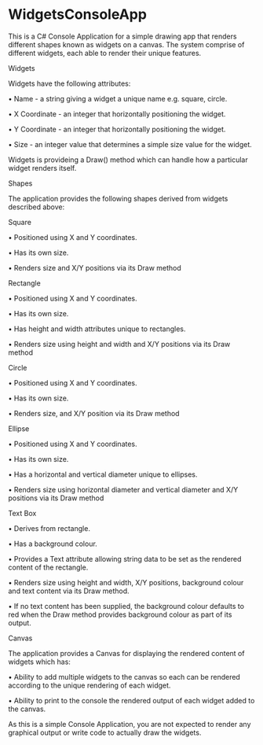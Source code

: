 # WidgetsConsoleApp

This is a C# Console Application for a simple drawing app that renders different shapes known as widgets on a canvas. The system comprise of different widgets, each able to render their unique features.

Widgets

Widgets have the following attributes:

•	Name - a string giving a widget a unique name e.g. square, circle.

•	X Coordinate - an integer that horizontally positioning the widget.

•	Y Coordinate - an integer that horizontally positioning the widget.

•	Size - an integer value that determines a simple size value for the widget.


Widgets is provideing a Draw() method which can handle how a particular widget renders itself. 


Shapes

The application provides the following shapes derived from widgets described above:

Square

•	Positioned using X and Y coordinates.

•	Has its own size.

•	Renders size and X/Y positions via its Draw method


Rectangle

•	Positioned using X and Y coordinates.

•	Has its own size.

•	Has height and width attributes unique to rectangles.

•	Renders size using height and width and X/Y positions via its Draw method


Circle

•	Positioned using X and Y coordinates.

•	Has its own size.

•	Renders size, and X/Y position via its Draw method


Ellipse

•	Positioned using X and Y coordinates.

•	Has its own size.

•	Has a horizontal and vertical diameter unique to ellipses.

•	Renders size using horizontal diameter and vertical diameter and X/Y positions via its Draw method


Text Box

•	Derives from rectangle.

•	Has a background colour.

•	Provides a Text attribute allowing string data to be set as the rendered content of the rectangle.

•	Renders size using height and width, X/Y positions, background colour and text content via its Draw method.

•	If no text content has been supplied, the background colour defaults to red when the Draw method provides background colour as part of its output.


Canvas

The application provides a Canvas for displaying the rendered content of widgets which has:

•	Ability to add multiple widgets to the canvas so each can be rendered according to the unique rendering of each widget.

•	Ability to print to the console the rendered output of each widget added to the canvas.


As this is a simple Console Application, you are not expected to render any graphical output or write code to actually draw the widgets.
